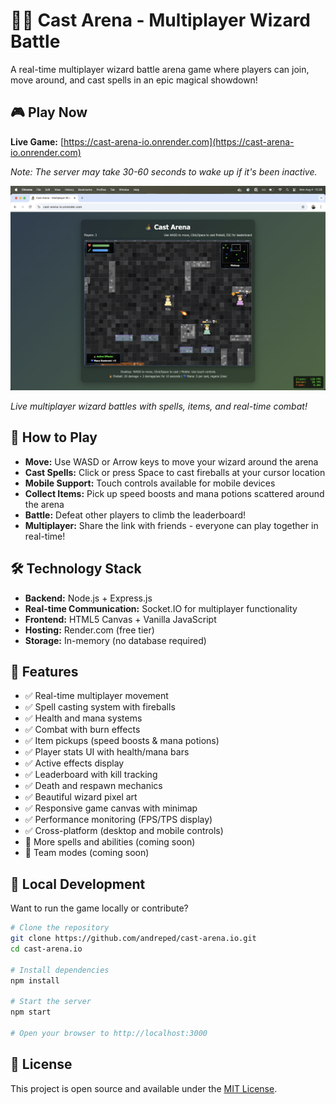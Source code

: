# 🧙‍♂️ Cast Arena - Multiplayer Wizard Battle

A real-time multiplayer wizard battle arena game where players can join, move around, and cast spells in an epic magical showdown!

## 🎮 Play Now

**Live Game:** [https://cast-arena-io.onrender.com](https://cast-arena-io.onrender.com)

*Note: The server may take 30-60 seconds to wake up if it's been inactive.*

<img src="docs/assets/gameplay-snapshot.png" alt="Cast Arena Gameplay" width="600">

*Live multiplayer wizard battles with spells, items, and real-time combat!*

## 🎯 How to Play

- **Move:** Use WASD or Arrow keys to move your wizard around the arena
- **Cast Spells:** Click or press Space to cast fireballs at your cursor location
- **Mobile Support:** Touch controls available for mobile devices
- **Collect Items:** Pick up speed boosts and mana potions scattered around the arena
- **Battle:** Defeat other players to climb the leaderboard!
- **Multiplayer:** Share the link with friends - everyone can play together in real-time!

## 🛠️ Technology Stack

- **Backend:** Node.js + Express.js
- **Real-time Communication:** Socket.IO for multiplayer functionality
- **Frontend:** HTML5 Canvas + Vanilla JavaScript
- **Hosting:** Render.com (free tier)
- **Storage:** In-memory (no database required)

## 🚀 Features

- ✅ Real-time multiplayer movement
- ✅ Spell casting system with fireballs
- ✅ Health and mana systems
- ✅ Combat with burn effects
- ✅ Item pickups (speed boosts & mana potions)
- ✅ Player stats UI with health/mana bars
- ✅ Active effects display
- ✅ Leaderboard with kill tracking
- ✅ Death and respawn mechanics
- ✅ Beautiful wizard pixel art
- ✅ Responsive game canvas with minimap
- ✅ Performance monitoring (FPS/TPS display)
- ✅ Cross-platform (desktop and mobile controls)
- 🔄 More spells and abilities (coming soon)
- 🔄 Team modes (coming soon)

## 🔧 Local Development

Want to run the game locally or contribute?

```bash
# Clone the repository
git clone https://github.com/andreped/cast-arena.io.git
cd cast-arena.io

# Install dependencies
npm install

# Start the server
npm start

# Open your browser to http://localhost:3000
```

## 📝 License

This project is open source and available under the [MIT License](LICENSE).
